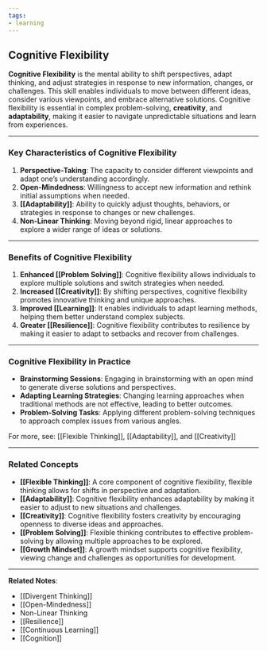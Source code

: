 ```yaml
---
tags:
- learning
---
```


## Cognitive Flexibility

**Cognitive Flexibility** is the mental ability to shift perspectives, adapt thinking, and adjust strategies in response to new information, changes, or challenges. This skill enables individuals to move between different ideas, consider various viewpoints, and embrace alternative solutions. Cognitive flexibility is essential in complex problem-solving, **creativity**, and **adaptability**, making it easier to navigate unpredictable situations and learn from experiences.

---

### Key Characteristics of Cognitive Flexibility

1. **Perspective-Taking**: The capacity to consider different viewpoints and adapt one’s understanding accordingly.
2. **Open-Mindedness**: Willingness to accept new information and rethink initial assumptions when needed.
3. **[[Adaptability]]**: Ability to quickly adjust thoughts, behaviors, or strategies in response to changes or new challenges.
4. **Non-Linear Thinking**: Moving beyond rigid, linear approaches to explore a wider range of ideas or solutions.

---

### Benefits of Cognitive Flexibility

1. **Enhanced [[Problem Solving]]**: Cognitive flexibility allows individuals to explore multiple solutions and switch strategies when needed.
2. **Increased [[Creativity]]**: By shifting perspectives, cognitive flexibility promotes innovative thinking and unique approaches.
3. **Improved [[Learning]]**: It enables individuals to adapt learning methods, helping them better understand complex subjects.
4. **Greater [[Resilience]]**: Cognitive flexibility contributes to resilience by making it easier to adapt to setbacks and recover from challenges.

---

### Cognitive Flexibility in Practice

- **Brainstorming Sessions**: Engaging in brainstorming with an open mind to generate diverse solutions and perspectives.
- **Adapting Learning Strategies**: Changing learning approaches when traditional methods are not effective, leading to better outcomes.
- **Problem-Solving Tasks**: Applying different problem-solving techniques to approach complex issues from various angles.

For more, see: [[Flexible Thinking]], [[Adaptability]], and [[Creativity]]

---

### Related Concepts

- **[[Flexible Thinking]]**: A core component of cognitive flexibility, flexible thinking allows for shifts in perspective and adaptation.
- **[[Adaptability]]**: Cognitive flexibility enhances adaptability by making it easier to adjust to new situations and challenges.
- **[[Creativity]]**: Cognitive flexibility fosters creativity by encouraging openness to diverse ideas and approaches.
- **[[Problem Solving]]**: Flexible thinking contributes to effective problem-solving by allowing multiple approaches to be explored.
- **[[Growth Mindset]]**: A growth mindset supports cognitive flexibility, viewing change and challenges as opportunities for development.

---

**Related Notes**:
- [[Divergent Thinking]]
- [[Open-Mindedness]]
- Non-Linear Thinking
- [[Resilience]]
- [[Continuous Learning]]
- [[Cognition]]
